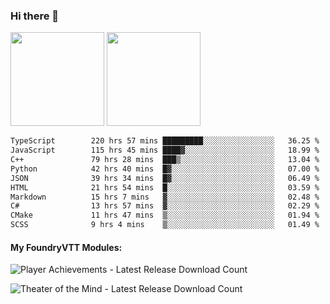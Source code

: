 ### Hi there 👋

<img height="150em" src="https://github-readme-stats.vercel.app/api?username=EddieDover&count_private=true&include_all_commits=true&show_icons=true&theme=dracula&hide_border=false&rank_icon=percentile"/>
<img height="150em" src="https://github-readme-stats.vercel.app/api/top-langs/?username=EddieDover&theme=dracula&hide_border=false&&layout=compact&langs_count=20" />

<!--START_SECTION:waka-->

```txt
TypeScript        220 hrs 57 mins █████████░░░░░░░░░░░░░░░░   36.25 %
JavaScript        115 hrs 45 mins ████▓░░░░░░░░░░░░░░░░░░░░   18.99 %
C++               79 hrs 28 mins  ███▒░░░░░░░░░░░░░░░░░░░░░   13.04 %
Python            42 hrs 40 mins  █▓░░░░░░░░░░░░░░░░░░░░░░░   07.00 %
JSON              39 hrs 34 mins  █▓░░░░░░░░░░░░░░░░░░░░░░░   06.49 %
HTML              21 hrs 54 mins  █░░░░░░░░░░░░░░░░░░░░░░░░   03.59 %
Markdown          15 hrs 7 mins   ▓░░░░░░░░░░░░░░░░░░░░░░░░   02.48 %
C#                13 hrs 57 mins  ▓░░░░░░░░░░░░░░░░░░░░░░░░   02.29 %
CMake             11 hrs 47 mins  ▒░░░░░░░░░░░░░░░░░░░░░░░░   01.94 %
SCSS              9 hrs 4 mins    ▒░░░░░░░░░░░░░░░░░░░░░░░░   01.49 %
```

<!--END_SECTION:waka-->

#### My FoundryVTT Modules:

  ![Player Achievements - Latest Release Download Count](https://img.shields.io/badge/dynamic/json?label=Player%20Achievements%20-%20Downloads@latest&query=assets%5B1%5D.download_count&url=https%3A%2F%2Fapi.github.com%2Frepos%2FEddieDover%2Ffvtt-player-achievements%2Freleases%2Flatest)

  ![Theater of the Mind - Latest Release Download Count](https://img.shields.io/badge/dynamic/json?label=Theater%20Of%20The%20Mind%20-%20Downloads@latest&query=assets%5B1%5D.download_count&url=https%3A%2F%2Fapi.github.com%2Frepos%2FEddieDover%2Ftheater-of-the-mind%2Freleases%2Flatest)

<a rel="me" href="https://techhub.social/@EddieDover"></a>

